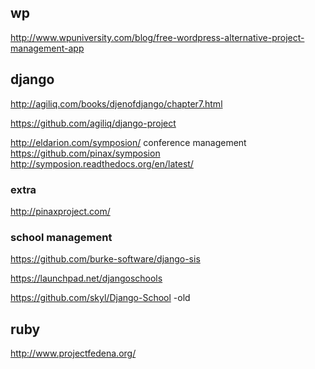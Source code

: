 ## wp

http://www.wpuniversity.com/blog/free-wordpress-alternative-project-management-app


## django 


http://agiliq.com/books/djenofdjango/chapter7.html

https://github.com/agiliq/django-project

http://eldarion.com/symposion/ conference management
https://github.com/pinax/symposion
http://symposion.readthedocs.org/en/latest/

### extra

http://pinaxproject.com/




### school management

https://github.com/burke-software/django-sis

https://launchpad.net/djangoschools

https://github.com/skyl/Django-School  -old


## ruby

http://www.projectfedena.org/


